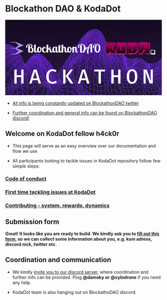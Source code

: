 # Blockathon DAO & KodaDot 

![1](./assets/blockathon/blockathon.png)

- [All info is being constantly updated on BlockathonDAO twitter](https://twitter.com/Blockathon_DAO)

- [Further coordination and general info can be found on BlockathonDAO discord!](https://discord.gg/DZK5VMXnb7)

## Welcome on KodaDot fellow h4ck0r

- This page will serve as an easy overview over our documentation and flow we use

- All participants looking to tackle issues in KodaDot repository follow few simple steps:

### [Code of conduct](https://github.com/kodadot/nft-gallery/blob/main/CODE_OF_CONDUCT.md)

### [First time tackling issues at KodaDot](https://github.com/kodadot/nft-gallery/blob/main/FIRST_TIME.md)

### [Contributing - system, rewards, dynamics](https://github.com/kodadot/nft-gallery/blob/main/CONTRIBUTING.md)

## Submission form

**Great! It looks like you are ready to build. We kindly ask you to [fill out this form](https://form.kodadot.xyz/blockathon), so we can collect some information about you, e.g. ksm adress, discord nick, twitter etc.**

## Coordination and communication

- We kindly [invite you to our discord server](https://discord.gg/nq7jAWW87c), where coordination and further info can be provided. Ping **@damsky or @xylodrone** if you need any help. 

- KodaDot team is also hanging out on BlockathoDAO discord.